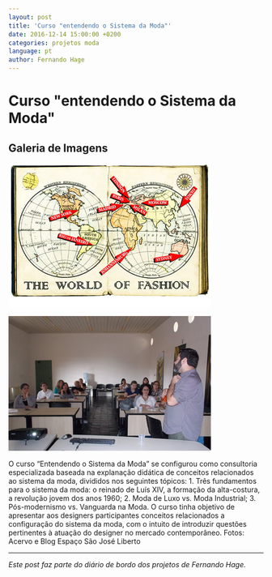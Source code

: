 ```yaml
---
layout: post
title: 'Curso "entendendo o Sistema da Moda"'
date: 2016-12-14 15:00:00 +0200
categories: projetos moda
language: pt
author: Fernando Hage
---
```


# Curso "entendendo o Sistema da Moda"

## Galeria de Imagens

![Curso "entendendo o Sistema da Moda"](/assets/images/curso-entendendo-o-sistema-da-moda-01.jpg)

![Curso "entendendo o Sistema da Moda"](/assets/images/curso-entendendo-o-sistema-da-moda-02.jpg)

O curso “Entendendo o Sistema da Moda” se configurou como consultoria especializada baseada na explanação didática de conceitos relacionados ao sistema da moda, divididos nos seguintes tópicos: 1. Três fundamentos para o sistema da moda: o reinado de Luís XIV, a formação da alta-costura, a revolução jovem dos anos 1960; 2. Moda de Luxo vs. Moda Industrial; 3. Pós-modernismo vs. Vanguarda na Moda. O curso tinha objetivo de apresentar aos designers participantes conceitos relacionados a configuração do sistema da moda, com o intuito de introduzir questões pertinentes à atuação do designer no mercado contemporâneo. Fotos: Acervo e Blog Espaço São José Liberto

---

*Este post faz parte do diário de bordo dos projetos de Fernando Hage.*